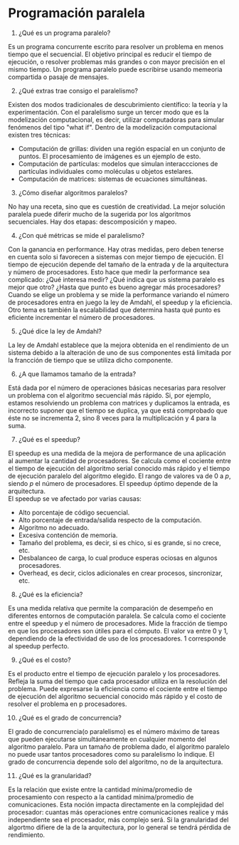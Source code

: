 # Programación paralela

1. ¿Qué es un programa paralelo?

Es un programa concurrente escrito para resolver un problema en menos tiempo que el secuencial. El objetivo principal es reducir el tiempo de ejecución, o resolver problemas más grandes o con mayor precisión en el mismo tiempo. Un programa paralelo puede escribirse usando memeoria compartida o pasaje de mensajes.

2. ¿Qué extras trae consigo el paralelismo?

Existen dos modos tradicionales de descubrimiento científico: la teoría y la experimentación. Con el paralelismo surge un tercer modo que es la modelización computacional, es decir, utilizar computadoras para simular fenómenos del tipo "what if". Dentro de la modelización computacional existen tres técnicas:
* Computación de grillas: dividen una región espacial en un conjunto de puntos. El procesamiento de imágenes es un ejemplo de esto.
* Computación de partículas: modelos que simulan interaccciones de partículas individuales como moléculas u objetos estelares.
* Computación de matrices: sistemas de ecuaciones simultáneas.

3. ¿Cómo diseñar algoritmos paralelos?

No hay una receta, sino que es cuestión de creatividad. La mejor solución paralela puede diferir mucho de la sugerida por los algoritmos secuenciales. Hay dos etapas: descomposición y mapeo.

4. ¿Con qué métricas se mide el paralelismo?

Con la ganancia en performance. Hay otras medidas, pero deben tenerse en cuenta solo si favorecen a sistemas con mejor tiempo de ejecución. El tiempo de ejecución depende del tamaño de la entrada y de la arquitectura y número de procesadores. Esto hace que medir la performance sea complicado: ¿Qué interesa medir? ¿Qué indica que us sistema paralelo es mejor que otro? ¿Hasta que punto es bueno agregar más procesadores?  
Cuando se elige un problema y se mide la performance variando el número de procesadores entra en juego la ley de Amdahl, el speedup y la eficiencia. Otro tema es también la escalabilidad que determina hasta qué punto es eficiente incrementar el número de procesadores.

5. ¿Qué dice la ley de Amdahl?

La ley de Amdahl establece que la mejora obtenida en el rendimiento de un sistema debido a la alteración de uno de sus componentes está limitada por la francción de tiempo que se utiliza dicho componente.

6. ¿A que llamamos tamaño de la entrada?

Está dada por el número de operaciones básicas necesarias para resolver un problema con el algoritmo secuencial más rápido. Si, por ejemplo, estamos resolviendo un problema con matrices y duplicamos la entrada, es incorrecto suponer que el tiempo se duplica, ya que está comprobado que éste no se incrementa 2, sino 8 veces para la multiplicación y 4 para la suma.

7. ¿Qué es el speedup?

El speedup es una medida de la mejora de performance de una aplicación al aumentar la cantidad de procesadores. Se calcula como el cociente entre el tiempo de ejecución del algoritmo serial conocido más rápido y el tiempo de ejecución paralelo del algoritmo elegido. El rango de valores va de 0 a *p*, siendo *p* el número de procesadores. El speedup óptimo depende de la arquitectura.  
El speedup se ve afectado por varias causas:
* Alto porcentaje de código secuencial.
* Alto porcentaje de entrada/salida respecto de la computación.
* Algoritmo no adecuado.
* Excesiva contención de memoria.
* Tamaño del problema, es decir, si es chico, si es grande, si no crece, etc.
* Desbalanceo de carga, lo cual produce esperas ociosas en algunos procesadores.
* Overhead, es decir, ciclos adicionales en crear procesos, sincronizar, etc.

8. ¿Qué es la eficiencia?

Es una medida relativa que permite la comparación de desempeño en diferentes entornos de computación paralela. Se calcula como el cociente entre el speedup y el número de procesadores. Mide la fracción de tiempo en que los procesadores son útiles para el cómputo. El valor va entre 0 y 1, dependiendo de la efectividad de uso de los procesadores. 1 corresponde al speedup perfecto.

9. ¿Qué es el costo?

Es el producto entre el tiempo de ejecución paralelo y los procesadores. Refleja la suma del tiempo que cada procesador utiliza en la resolución del problema. Puede expresarse la eficiencia como el cociente entre el tiempo de ejecución del algoritmo secuencial conocido más rápido y el costo de resolver el problema en p procesadores.

10. ¿Qué es el grado de concurrencia?

El grado de concurrencia(o paralelismo) es el número máximo de tareas que pueden ejecutarse simultáneamente en cualquier momento del algoritmo paralelo. Para un tamaño de problema dado, el algoritmo paralelo no puede usar tantos procesadores como su paralelismo lo indique. El grado de concurrencia depende solo del algoritmo, no de la arquitectura.

11. ¿Qué es la granularidad?

Es la relación que existe entre la cantidad mínima/promedio de procesamiento con respecto a la cantidad mínima/promedio de comunicaciones. Esta noción impacta directamente en la complejidad del procesador: cuantas más operaciones entre comunicaciones realice y más independiente sea el procesador, más complejo será. Si la granularidad del algortmo difiere de la de la arquitectura, por lo general se tendrá pérdida de rendimiento.